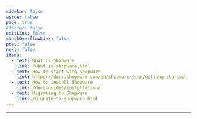 ```yaml
---
sidebar: false
aside: false
page: true
#footer: false
editLink: false
stackOverflowLink: false
prev: false
next: false
items:
  - text: What is Shopware
    link: /what-is-shopware.html
  - text: How to start with Shopware
    link: https://docs.shopware.com/en/shopware-6-en/getting-started
  - text: How to install Shopware
    link: /docs/guides/installation/
  - text: Migrating to Shopware
    link: /migrate-to-shopware.html
---
```


<script setup>
import SwagGetToKnow from "./components/SwagGetToKnow.vue";
import SwagStartBuilding from "./components/SwagStartBuilding.vue";
import SwagExtendShopware from "./components/SwagExtendShopware.vue";
import SwagContribute from "./components/SwagContribute.vue";
import SwagChangelogWrapper from "./components/SwagChangelogWrapper.vue";
import SwagNewsletter from "./components/SwagNewsletter.vue";
</script>

<!-- HERO -->
<SwagHero class="py-24">
      <template #label>Shopware for developers</template>
      <template #title>Open commerce platform, made easy.</template>
      <template #content><p>Shopware, the leading open commerce platform, powers exceptional online stores and thrives with a global community of developers, agencies and merchants. With our API and App-centric approach, we are committed to providing you with the tools and resources needed to create outstanding online stores. Our comprehensive documentation empowers your journey with step-by-step guidance, making everything smoother. Documentation at your service!</p></template>
      <template #links>
        <SwagBtn href="#GetToKnow" class="--primary --sm" icon="long-arrow-right" icon-at="end">Get started</SwagBtn>
        <SwagBtn href="/docs/" class="--primary --subtle --with-border --sm --transparent">View developer docs</SwagBtn>
      </template>
      <template #image><img src="/home/hub-hero-min.png" /></template>
</SwagHero>

<!-- GET TO KNOW SHOPWARE -->
<SwagGetToKnow id="GetToKnow" class="my-20" />

<!-- START BUILDING -->
<SwagStartBuilding class="my-20" id="Start" />

<hr class="my-20" />

<!-- EXTEND SHOPWARE -->
<SwagExtendShopware id="Extend" class="my-20" />

<!-- CONTRIBUTE TO SHOPWARE -->
<SwagContribute class="my-20" />

<!-- CHANGELOG --->

<Suspense>
    <SwagChangelogWrapper id="Changelog" class="my-20" />
</Suspense>

<!-- NEWSLETTER -->
<!--<SwagNewsletter />-->